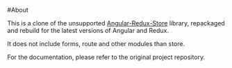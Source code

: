 #About

This is a clone of the unsupported [Angular-Redux-Store](https://github.com/angular-redux/platform/blob/master/package.json) library,
repackaged and rebuild for the latest versions of Angular and Redux. 

It does not include forms, route and other modules than store.

For the documentation, please refer to the original project repository.
